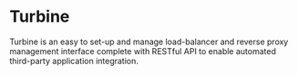 Turbine
=======

Turbine is an easy to set-up and manage load-balancer and reverse proxy management interface complete with RESTful API to enable automated third-party application integration.

